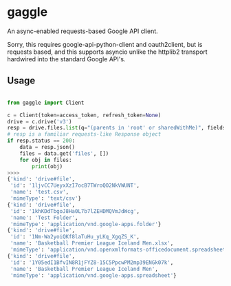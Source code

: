 # gaggle

An async-enabled requests-based Google API client.

Sorry, this requires google-api-python-client and oauth2client, but is requests
based, and this supports asyncio unlike the httplib2 transport hardwired into
the standard Google API's.

## Usage

```python

from gaggle import Client

c = Client(token=access_token, refresh_token=None)
drive = c.drive('v3')
resp = drive.files.list(q="(parents in 'root' or sharedWithMe)", fields='*')
# resp is a familiar requests-like Response object
if resp.status == 200:
    data = resp.json()
    files = data.get('files', [])
    for obj in files:
        print(obj)
>>>>
{'kind': 'drive#file',
 'id': '1ljvCC7UeyxXzI7ocB7TWroQO2NkVWUNT',
 'name': 'test.csv',
 'mimeType': 'text/csv'}
{'kind': 'drive#file',
 'id': '1khKDdTbgoJ8Ha0L7b7lZEHDMQVmJdWcg',
 'name': 'Test Folder',
 'mimeType': 'application/vnd.google-apps.folder'}
{'kind': 'drive#file',
 'id': '1Nm-Wa2yoiQKf8laTuHu_yLKq_XgqZS_K',
 'name': 'Basketball Premier League Iceland Men.xlsx',
 'mimeType': 'application/vnd.openxmlformats-officedocument.spreadsheetml.sheet'}
{'kind': 'drive#file',
 'id': '1Y05edI1BfvIN8R1jFYZ8-15C5PpcwPM2mp39ENGk07k',
 'name': 'Basketball Premier League Iceland Men',
 'mimeType': 'application/vnd.google-apps.spreadsheet'}

